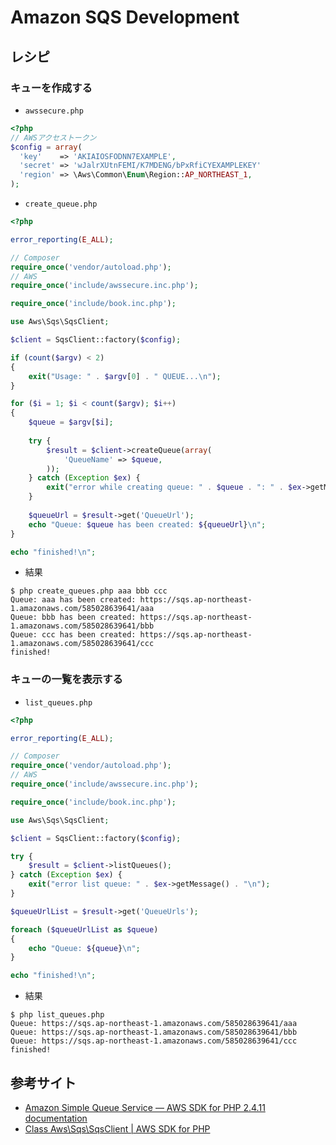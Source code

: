 # Amazon SQS Development

## レシピ

### キューを作成する

* `awssecure.php`

```php
<?php
// AWSアクセストークン
$config = array(
  'key'    => 'AKIAIOSFODNN7EXAMPLE',
  'secret' => 'wJalrXUtnFEMI/K7MDENG/bPxRfiCYEXAMPLEKEY'
  'region' => \Aws\Common\Enum\Region::AP_NORTHEAST_1,
);
```

* `create_queue.php`

```php
<?php

error_reporting(E_ALL);

// Composer
require_once('vendor/autoload.php');
// AWS
require_once('include/awssecure.inc.php');

require_once('include/book.inc.php');

use Aws\Sqs\SqsClient;

$client = SqsClient::factory($config);

if (count($argv) < 2)
{
    exit("Usage: " . $argv[0] . " QUEUE...\n");
}

for ($i = 1; $i < count($argv); $i++)
{
    $queue = $argv[$i];
    
    try {
        $result = $client->createQueue(array(
            'QueueName' => $queue,
        ));
    } catch (Exception $ex) {
        exit("error while creating queue: " . $queue . ": " . $ex->getMessage() . "\n");
    }
    
    $queueUrl = $result->get('QueueUrl');
    echo "Queue: $queue has been created: ${queueUrl}\n";
}

echo "finished!\n";
```

* 結果

```
$ php create_queues.php aaa bbb ccc
Queue: aaa has been created: https://sqs.ap-northeast-1.amazonaws.com/585028639641/aaa
Queue: bbb has been created: https://sqs.ap-northeast-1.amazonaws.com/585028639641/bbb
Queue: ccc has been created: https://sqs.ap-northeast-1.amazonaws.com/585028639641/ccc
finished!
```

### キューの一覧を表示する

* `list_queues.php`

```php
<?php

error_reporting(E_ALL);

// Composer
require_once('vendor/autoload.php');
// AWS
require_once('include/awssecure.inc.php');

require_once('include/book.inc.php');

use Aws\Sqs\SqsClient;

$client = SqsClient::factory($config);

try {
    $result = $client->listQueues();
} catch (Exception $ex) {
    exit("error list queue: " . $ex->getMessage() . "\n");
}

$queueUrlList = $result->get('QueueUrls');

foreach ($queueUrlList as $queue)
{
    echo "Queue: ${queue}\n";
}

echo "finished!\n";
```

* 結果

```
$ php list_queues.php
Queue: https://sqs.ap-northeast-1.amazonaws.com/585028639641/aaa
Queue: https://sqs.ap-northeast-1.amazonaws.com/585028639641/bbb
Queue: https://sqs.ap-northeast-1.amazonaws.com/585028639641/ccc
finished!
```

## 参考サイト

- [Amazon Simple Queue Service — AWS SDK for PHP 2.4.11 documentation](http://docs.aws.amazon.com/aws-sdk-php/guide/latest/service-sqs.html)
- [Class Aws\Sqs\SqsClient | AWS SDK for PHP](http://docs.aws.amazon.com/aws-sdk-php/latest/class-Aws.Sqs.SqsClient.html)
